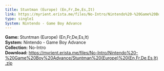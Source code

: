 ```yaml
---
title: Stuntman (Europe) (En,Fr,De,Es,It)
link: https://myrient.erista.me/files/No-Intro/Nintendo%20-%20Game%20Boy%20Advance/Stuntman%20(Europe)%20(En,Fr,De,Es,It).zip
type: single1
System: Nintendo - Game Boy Advance
---
```

<b>Game:</b> Stuntman (Europe) (En,Fr,De,Es,It)<br>
<b>System:</b> Nintendo - Game Boy Advance<br>
<b>Collection:</b> No-Intro<br>
<b>Download:</b> https://myrient.erista.me/files/No-Intro/Nintendo%20-%20Game%20Boy%20Advance/Stuntman%20(Europe)%20(En,Fr,De,Es,It).zip